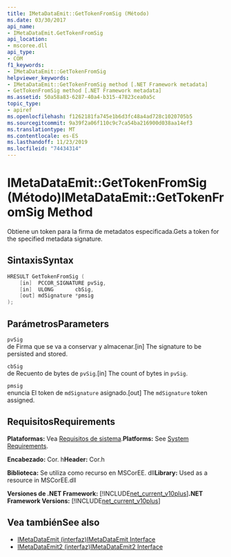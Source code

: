 ```yaml
---
title: IMetaDataEmit::GetTokenFromSig (Método)
ms.date: 03/30/2017
api_name:
- IMetaDataEmit.GetTokenFromSig
api_location:
- mscoree.dll
api_type:
- COM
f1_keywords:
- IMetaDataEmit::GetTokenFromSig
helpviewer_keywords:
- IMetaDataEmit::GetTokenFromSig method [.NET Framework metadata]
- GetTokenFromSig method [.NET Framework metadata]
ms.assetid: 50a58a83-6287-40a4-b315-47823cea0a5c
topic_type:
- apiref
ms.openlocfilehash: f1262181fa745e1b6d3fc48a4ad728c1020705b5
ms.sourcegitcommit: 9a39f2a06f110c9c7ca54ba216900d038aa14ef3
ms.translationtype: MT
ms.contentlocale: es-ES
ms.lasthandoff: 11/23/2019
ms.locfileid: "74434314"
---
```

# <a name="imetadataemitgettokenfromsig-method"></a><span data-ttu-id="438ec-102">IMetaDataEmit::GetTokenFromSig (Método)</span><span class="sxs-lookup"><span data-stu-id="438ec-102">IMetaDataEmit::GetTokenFromSig Method</span></span>
<span data-ttu-id="438ec-103">Obtiene un token para la firma de metadatos especificada.</span><span class="sxs-lookup"><span data-stu-id="438ec-103">Gets a token for the specified metadata signature.</span></span>  
  
## <a name="syntax"></a><span data-ttu-id="438ec-104">Sintaxis</span><span class="sxs-lookup"><span data-stu-id="438ec-104">Syntax</span></span>  
  
```cpp  
HRESULT GetTokenFromSig (   
    [in]  PCCOR_SIGNATURE pvSig,   
    [in]  ULONG       cbSig,   
    [out] mdSignature *pmsig   
);  
```  
  
## <a name="parameters"></a><span data-ttu-id="438ec-105">Parámetros</span><span class="sxs-lookup"><span data-stu-id="438ec-105">Parameters</span></span>  
 `pvSig`  
 <span data-ttu-id="438ec-106">de Firma que se va a conservar y almacenar.</span><span class="sxs-lookup"><span data-stu-id="438ec-106">[in] The signature to be persisted and stored.</span></span>  
  
 `cbSig`  
 <span data-ttu-id="438ec-107">de Recuento de bytes de `pvSig`.</span><span class="sxs-lookup"><span data-stu-id="438ec-107">[in] The count of bytes in `pvSig`.</span></span>  
  
 `pmsig`  
 <span data-ttu-id="438ec-108">enuncia El token de `mdSignature` asignado.</span><span class="sxs-lookup"><span data-stu-id="438ec-108">[out] The `mdSignature` token assigned.</span></span>  
  
## <a name="requirements"></a><span data-ttu-id="438ec-109">Requisitos</span><span class="sxs-lookup"><span data-stu-id="438ec-109">Requirements</span></span>  
 <span data-ttu-id="438ec-110">**Plataformas:** Vea [Requisitos de sistema](../../../../docs/framework/get-started/system-requirements.md).</span><span class="sxs-lookup"><span data-stu-id="438ec-110">**Platforms:** See [System Requirements](../../../../docs/framework/get-started/system-requirements.md).</span></span>  
  
 <span data-ttu-id="438ec-111">**Encabezado:** Cor. h</span><span class="sxs-lookup"><span data-stu-id="438ec-111">**Header:** Cor.h</span></span>  
  
 <span data-ttu-id="438ec-112">**Biblioteca:** Se utiliza como recurso en MSCorEE. dll</span><span class="sxs-lookup"><span data-stu-id="438ec-112">**Library:** Used as a resource in MSCorEE.dll</span></span>  
  
 <span data-ttu-id="438ec-113">**Versiones de .NET Framework:** [!INCLUDE[net_current_v10plus](../../../../includes/net-current-v10plus-md.md)]</span><span class="sxs-lookup"><span data-stu-id="438ec-113">**.NET Framework Versions:** [!INCLUDE[net_current_v10plus](../../../../includes/net-current-v10plus-md.md)]</span></span>  
  
## <a name="see-also"></a><span data-ttu-id="438ec-114">Vea también</span><span class="sxs-lookup"><span data-stu-id="438ec-114">See also</span></span>

- [<span data-ttu-id="438ec-115">IMetaDataEmit (interfaz)</span><span class="sxs-lookup"><span data-stu-id="438ec-115">IMetaDataEmit Interface</span></span>](../../../../docs/framework/unmanaged-api/metadata/imetadataemit-interface.md)
- [<span data-ttu-id="438ec-116">IMetaDataEmit2 (interfaz)</span><span class="sxs-lookup"><span data-stu-id="438ec-116">IMetaDataEmit2 Interface</span></span>](../../../../docs/framework/unmanaged-api/metadata/imetadataemit2-interface.md)
